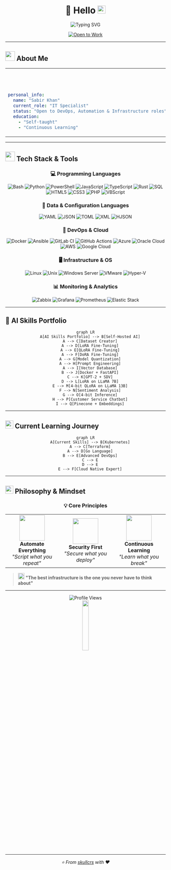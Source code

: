 # <div align="center">👋 Hello <img src="https://media.giphy.com/media/hvRJCLFzcasrR4ia7z/giphy.gif" width="25px"></div>

<div align="center">
  <img src="https://readme-typing-svg.herokuapp.com?font=Fira+Code&size=22&duration=3000&pause=1000&color=00D4FF&center=true&vCenter=true&width=500&lines=IT+Specialist+%7C+Problem+Solver;DevOps+Engineer+%7C+Automation+Expert;Code-Driven+%7C+Infrastructure+Enthusiast" alt="Typing SVG" />
</div>

<div align="center">

[![Open to Work](https://img.shields.io/badge/💼_Open_to_Work-4CAF50?style=for-the-badge&logo=handshake&logoColor=white)](#)

</div>

---

## <img src="https://media.giphy.com/media/iY8CRBdQXODJSCERIr/giphy.gif" width="30px"> About Me

<table>
<tr>
<td width="50%" valign="top">

<br /> <br />


```yaml
personal_info:
  name: "Sabir Khan"
  current_role: "IT Specialist"
  status: "Open to DevOps, Automation & Infrastructure roles"
  education: 
    - "Self-taught"
    - "Continuous Learning"
```

</td>
<td width="50%" align="center" valign="top">
  <img alt="Coding" width="100%" src="https://media.giphy.com/media/qgQUggAC3Pfv687qPC/giphy.gif">
</td>
</tr>
</table>

---

## <img src="https://media.giphy.com/media/WUlplcMpOCEmTGBtBW/giphy.gif" width="30"> Tech Stack & Tools

<div align="center">

### 💻 Programming Languages

![Bash](https://img.shields.io/badge/Bash-4EAA25?style=for-the-badge&logo=gnu-bash&logoColor=white)
![Python](https://img.shields.io/badge/Python-3776AB?style=for-the-badge&logo=python&logoColor=white)
![PowerShell](https://img.shields.io/badge/PowerShell-5391FE?style=for-the-badge&logo=powershell&logoColor=white)
![JavaScript](https://img.shields.io/badge/JavaScript-F7DF1E?style=for-the-badge&logo=javascript&logoColor=black)
![TypeScript](https://img.shields.io/badge/TypeScript-3178C6?style=for-the-badge&logo=typescript&logoColor=white)
![Rust](https://img.shields.io/badge/Rust-000000?style=for-the-badge&logo=rust&logoColor=white)
![SQL](https://img.shields.io/badge/SQL-336791?style=for-the-badge&logo=postgresql&logoColor=white)
![HTML5](https://img.shields.io/badge/HTML5-E34F26?style=for-the-badge&logo=html5&logoColor=white)
![CSS3](https://img.shields.io/badge/CSS3-1572B6?style=for-the-badge&logo=css3&logoColor=white)
![PHP](https://img.shields.io/badge/PHP-777BB4?style=for-the-badge&logo=php&logoColor=white)
![VBScript](https://img.shields.io/badge/VBScript-239120?style=for-the-badge&logo=visual-basic&logoColor=white)

### 📄 Data & Configuration Languages

![YAML](https://img.shields.io/badge/YAML-CB171E?style=for-the-badge&logo=yaml&logoColor=white)
![JSON](https://img.shields.io/badge/JSON-000000?style=for-the-badge&logo=json&logoColor=white)
![TOML](https://img.shields.io/badge/TOML-9C4121?style=for-the-badge&logo=toml&logoColor=white)
![XML](https://img.shields.io/badge/XML-FF6600?style=for-the-badge&logo=xml&logoColor=white)
![HJSON](https://img.shields.io/badge/HJSON-2E8B57?style=for-the-badge&logo=json&logoColor=white)

### 🚀 DevOps & Cloud

![Docker](https://img.shields.io/badge/Docker-2496ED?style=for-the-badge&logo=docker&logoColor=white)
![Ansible](https://img.shields.io/badge/Ansible-EE0000?style=for-the-badge&logo=ansible&logoColor=white)
![GitLab CI](https://img.shields.io/badge/GitLab_CI-FCA326?style=for-the-badge&logo=gitlab&logoColor=white)
![GitHub Actions](https://img.shields.io/badge/GitHub_Actions-2088FF?style=for-the-badge&logo=github-actions&logoColor=white)
![Azure](https://img.shields.io/badge/Microsoft_Azure-0089D0?style=for-the-badge&logo=microsoft-azure&logoColor=white)
![Oracle Cloud](https://img.shields.io/badge/Oracle_Cloud-F80000?style=for-the-badge&logo=oracle&logoColor=white)
![AWS](https://img.shields.io/badge/AWS-232F3E?style=for-the-badge&logo=amazon&logoColor=white)
![Google Cloud](https://img.shields.io/badge/Google_Cloud-4285F4?style=for-the-badge&logo=google-cloud&logoColor=white)

### 🖥️ Infrastructure & OS

![Linux](https://img.shields.io/badge/Linux-FCC624?style=for-the-badge&logo=linux&logoColor=black)
![Unix](https://img.shields.io/badge/Unix-000000?style=for-the-badge&logo=unix&logoColor=white)
![Windows Server](https://img.shields.io/badge/Windows_Server-0078D6?style=for-the-badge&logo=windows&logoColor=white)
![VMware](https://img.shields.io/badge/VMware-607078?style=for-the-badge&logo=vmware&logoColor=white)
![Hyper-V](https://img.shields.io/badge/Hyper-V-107C10?style=for-the-badge&logo=hyper-v&logoColor=white)

### 📊 Monitoring & Analytics

![Zabbix](https://img.shields.io/badge/Zabbix-CC2936?style=for-the-badge&logo=zabbix&logoColor=white)
![Grafana](https://img.shields.io/badge/Grafana-F46800?style=for-the-badge&logo=grafana&logoColor=white)
![Prometheus](https://img.shields.io/badge/Prometheus-E6522C?style=for-the-badge&logo=prometheus&logoColor=white)
![Elastic Stack](https://img.shields.io/badge/Elastic_Stack-005571?style=for-the-badge&logo=elastic&logoColor=white)

</div>

---

## 🧠 AI Skills Portfolio

<div align="center">

```mermaid
graph LR
    A[AI Skills Portfolio] --> B[Self-Hosted AI]
    A --> C[Dataset Creator]
    A --> D[LoRA Fine-Tuning]
    A --> E[QLoRA Fine-Tuning]
    A --> F[DoRA Fine-Tuning]
    A --> G[Model Quantization]
    A --> H[Prompt Engineering]
    A --> I[Vector Database]
    B --> J[Docker + FastAPI]
    C --> K[GPT-2 + SDV]
    D --> L[LoRA on LLaMA 7B]
    E --> M[4-bit QLoRA on LLaMA 13B]
    F --> N[Sentiment Analysis]
    G --> O[4-bit Inference]
    H --> P[Customer Service Chatbot]
    I --> Q[Pinecone + Embeddings]
```

</div>

---

## <img src="https://media.giphy.com/media/LnQjpWaON8nhr21vNW/giphy.gif" width="25"> Current Learning Journey

<div align="center">

```mermaid
graph LR
    A[Current Skills] --> B[Kubernetes]
    A --> C[Terraform]
    A --> D[Go Language]
    B --> E[Advanced DevOps]
    C --> E
    D --> E
    E --> F[Cloud Native Expert]
```

</div>

---

## <img src="https://media.giphy.com/media/j2pOGeGYKe2xCCKwfi/giphy.gif" width="25"> Philosophy & Mindset

<div align="center">

### 💡 Core Principles

<table>
<tr>
<td align="center" width="33%">
<img src="https://media.giphy.com/media/3oKIPnAiaMCws8nOsE/giphy.gif" width="80">
<br><b>Automate Everything</b>
<br><i>"Script what you repeat"</i>
</td>
<td align="center" width="33%">
<img src="https://media.giphy.com/media/26tn33aiTi1jkl6H6/giphy.gif" width="80">
<br><b>Security First</b>
<br><i>"Secure what you deploy"</i>
</td>
<td align="center" width="33%">
<img src="https://media.giphy.com/media/WUlplcMpOCEmTGBtBW/giphy.gif" width="80">
<br><b>Continuous Learning</b>
<br><i>"Learn what you break"</i>
</td>
</tr>
</table>

</div>

> <img src="https://media.giphy.com/media/3o7qDSOvfaCO9b3MlO/giphy.gif" width="20"> **"The best infrastructure is the one you never have to think about"**

---

<div align="center">
  <img src="https://komarev.com/ghpvc/?username=kamilracz&color=blueviolet&style=for-the-badge&label=Profile+Views" alt="Profile Views"/>
</div>

<div align="center">
  <img src="https://media.giphy.com/media/jpVnC65DmYeyRL4LHS/giphy.gif" width="20%">
</div>

---

<div align="center">
  <i>⭐️ From <a href="https://github.com/skullcrs">skullcrs</a> with ❤️</i>
</div>
